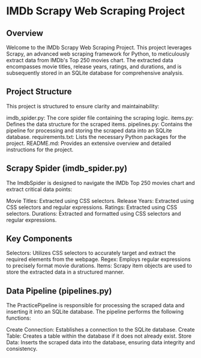 # IMDb Scrapy Web Scraping Project
## Overview
Welcome to the IMDb Scrapy Web Scraping Project. This project leverages Scrapy, an advanced web scraping framework for Python, to meticulously extract data from IMDb's Top 250 movies chart. The extracted data encompasses movie titles, release years, ratings, and durations, and is subsequently stored in an SQLite database for comprehensive analysis.

## Project Structure
This project is structured to ensure clarity and maintainability:

imdb_spider.py: The core spider file containing the scraping logic.
items.py: Defines the data structure for the scraped items.
pipelines.py: Contains the pipeline for processing and storing the scraped data into an SQLite database.
requirements.txt: Lists the necessary Python packages for the project.
README.md: Provides an extensive overview and detailed instructions for the project.

## Scrapy Spider (imdb_spider.py)
The ImdbSpider is designed to navigate the IMDb Top 250 movies chart and extract critical data points:

Movie Titles: Extracted using CSS selectors.
Release Years: Extracted using CSS selectors and regular expressions.
Ratings: Extracted using CSS selectors.
Durations: Extracted and formatted using CSS selectors and regular expressions.

## Key Components
Selectors: Utilizes CSS selectors to accurately target and extract the required elements from the webpage.
Regex: Employs regular expressions to precisely format movie durations.
Items: Scrapy item objects are used to store the extracted data in a structured manner.

## Data Pipeline (pipelines.py)
The PracticePipeline is responsible for processing the scraped data and inserting it into an SQLite database. The pipeline performs the following functions:

Create Connection: Establishes a connection to the SQLite database.
Create Table: Creates a table within the database if it does not already exist.
Store Data: Inserts the scraped data into the database, ensuring data integrity and consistency.
